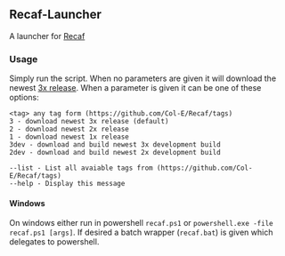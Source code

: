 ## Recaf-Launcher

A launcher for [Recaf](https://github.com/Col-E/Recaf)

### Usage

Simply run the script.
When no parameters are given it will download the newest [3x release](https://github.com/Col-E/recaf-3x-issues/releases).
When a parameter is given it can be one of these options:
```
<tag> any tag form (https://github.com/Col-E/Recaf/tags)
3 - download newest 3x release (default)
2 - download newest 2x release
1 - download newest 1x release
3dev - download and build newest 3x development build
2dev - download and build newest 2x development build

--list - List all avaiable tags from (https://github.com/Col-E/Recaf/tags)
--help - Display this message
```

#### Windows

On windows either run in powershell `recaf.ps1` or `powershell.exe -file recaf.ps1 [args]`.
If desired a batch wrapper (`recaf.bat`) is given which delegates to powershell.
